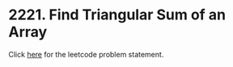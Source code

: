 # 2221. Find Triangular Sum of an Array

Click [here](https://leetcode.com/problems/find-triangular-sum-of-an-array/) for the leetcode problem statement.

